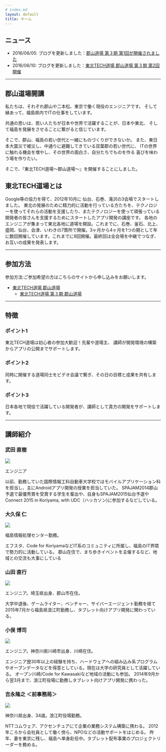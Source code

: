 ```yaml
---
# index.md
layout: default
title: ホーム
---
```


## ニュース

* 2016/06/05: ブログを更新しました：[郡山道場 第３期 第1回が開催されました](https://medium.com/@koriyamadojo/%E9%83%A1%E5%B1%B1%E9%81%93%E5%A0%B4-%E7%AC%AC%EF%BC%93%E6%9C%9F-%E7%AC%AC1%E5%9B%9E%E3%81%8C%E9%96%8B%E5%82%AC%E3%81%95%E3%82%8C%E3%81%BE%E3%81%97%E3%81%9F-6f77f86ea936)
* 2016/06/10: ブログを更新しました：[東北TECH道場 郡山道場 第３期 第2回開催](https://medium.com/@koriyamadojo/%E6%9D%B1%E5%8C%97tech%E9%81%93%E5%A0%B4-%E9%83%A1%E5%B1%B1%E9%81%93%E5%A0%B4-%E7%AC%AC%EF%BC%93%E6%9C%9F-%E7%AC%AC2%E5%9B%9E%E9%96%8B%E5%82%AC-3a0ded4030f3)
---

## 郡山道場開講

私たちは、それぞれ郡山や二本松、東京で働く現役のエンジニアです。
そして縁あって、福島県内でITの仕事をしています。

共通の思いは、若い人たちが日本や世界で活躍することが、日本や東北、
そして福島を発展をさせることに繋がると信じています。

そこで、郡山、福島の若い世代と一緒にものづくりができないか。
また、東日本大震災で被災し、中通りに避難してきている双葉郡の若い世代に、
ITの世界に触れる機会を増やし、その世界の面白さ、自分たちでものを作る
喜びを味わう場を作りたい。

そこで、『東北TECH道場〜郡山道場〜』を開催することにしました。

## 東北TECH道場とは

Google等の協力を得て、2012年10月に 仙台、石巻、滝沢の3会場でスタートしました。 東北の発展のために精力的に活動を行っている方たちを、テクノロジーを使ってそれらの活動を支援したり、またテクノロジーを使って頑張っている開発者の皆さんを支援するためにスタートしたアプリ開発の講座です。 各地のエンジニアが集まって東北各地に道場を開設。これまでに、石巻、釜石、北上、盛岡、仙台、会津、いわきの7箇所で開催。3ヶ月から4ヶ月を1つの期として年に数回開催しています。これまでに8回開催。最終回は全会場を中継でつなぎ、お互いの成果を発表します。

---

## 参加方法

参加方法:ご参加希望の方はこちらのサイトから申し込みをお願いします。

* [東北TECH道場 郡山道場](https://koriyamadojo.connpass.com/)
    - [東北TECH道場 第３期 郡山道場](https://koriyamadojo.connpass.com/event/56638/)

---

## 特徴

### ポイント1
東北TECH道場は初心者の参加大歓迎！先輩や道場主、 講師が開発環境の構築からアプリの公開までサポートします。

### ポイント2
同時に開催する道場同士をビデオ会議で繋ぎ、その日の目標と成果を共有します。

### ポイント3
日本各地で現役で活躍している開発者が、講師として貴方の開発をサポートします。

---

## 講師紹介

### 武田 直樹

<div class="member">
 <img src="{{site.url}}/images/uploads/2015/09/11011571_1188644187816554_6787787176150785025_o.jpg">
</div>

エンジニア

以前、勤務していた国際情報工科自動車大学校ではモバイルアプリケーション科を担当し、主にAndroidアプリ開発の授業を担当していた。
SPAJAM2014郡山予選で最優秀賞を受賞する学生を輩出や、自身もSPAJAM2015仙台予選やConnect 2015 in Koriyama, with UDC（ハッカソン)に参加するなどしている。


### 大久保 仁

<div class="member">
 <img src="{{site.url}}/images/uploads/2015/08/11731928_1151425941538379_613646809835401827_o-1.jpg">
</div>

福島情報処理センター勤務。

エフスタ、Code for KoriyamaなどIT系のコミュニティに所属し、福島のIT界隈で勢力的に活動している。
郡山在住で、まち歩きイベントを主催するなど、地域との交流も大事にしている

### 山田 直行

<div class="member">
 <img src="{{site.url}}/images/uploads/2015/08/402635_10150524401549055_1521132553_n-1.jpg">
</div>

エンジニア。埼玉県出身、郡山市在住。

大学中退後、ゲームライター、ベンチャー、サイバーエージェント勤務を経て2015年7月から福島県浪江町勤務し、タブレット向けアプリ開発に関わっている。

### 小俣 博司

<div class="member">
 <img src="{{site.url}}/images/uploads/2015/08/11401142_10206842449721408_1330739634400629940_n-1.jpg">
</div>

エンジニア。神奈川県川崎市出身、川崎在住。

エンジニア歴30年以上の経験を持ち、ハードウェアへの組み込み系プログラムやオープンデータなどを得意としている。現在は大学の研究員として活躍している。
オープン川崎/Code for Kawasakiなど地域の活動にも参加。
2014年9月から翌3月まで、浪江町役場に勤務しタブレット向けアプリ開発に携わった。

### 吉永隆之 ＜前事務局＞

<div class="member">
 <img src="{{site.url}}/images/uploads/2015/08/profile.png">
</div>

神奈川県出身、34歳。浪江町役場勤務。

NTTコムウェア、アクセンチュアにて企業の業務システム構築に携わる。
2012年ころから会社員として働く傍ら、NPOなどの活動サポートをはじめる。
昨年、妻を東京に残し、福島へ単身赴任中。タブレット配布事業のプロジェクトリーダーを務める。
